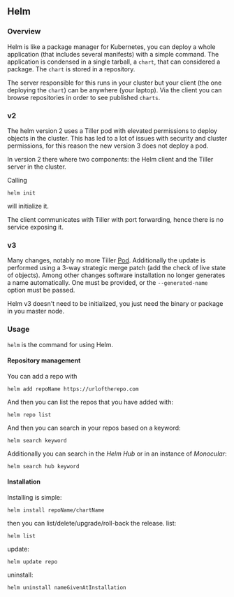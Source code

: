 ## Helm ##

### Overview ###

Helm is like a package manager for Kubernetes, you can deploy a whole application (that includes several manifests) with a simple command.
The application is condensed in a single tarball, a `chart`, that can considered a package.
The `chart` is stored in a repository.

The server responsible for this runs in your cluster but your client (the one deploying the `chart`) can be anywhere (your laptop).
Via the client you can browse repositories in order to see published `charts`.

### v2 ###

The helm version 2 uses a Tiller pod with elevated permissions to deploy objects in the cluster.
This has led to a lot of issues with security and cluster permissions, for this reason the new version 3 does not deploy a pod.

In version 2 there where two components: the Helm client and the Tiller server in the cluster.

Calling
```
helm init
```
will initialize it.

The client communicates with Tiller with port forwarding, hence there is no service exposing it.

### v3 ###

Many changes, notably no more Tiller [Pod](pod.md).
Additionally the update is performed using a 3-way strategic merge patch (add the check of live state of objects).
Among other changes software installation no longer generates a name automatically.
One must be provided, or the `--generated-name` option must be passed.

Helm v3 doesn't need to be initialized, you just need the binary or package in you master node.

### Usage ###

`helm` is the command for using Helm.

#### Repository management ####

You can add a repo with
```
helm add repoName https://urloftherepo.com
```
And then you can list the repos that you have added with:
```
helm repo list
```
And then you can search in your repos based on a keyword:
```
helm search keyword
```

Additionally you can search in the _Helm Hub_ or in an instance of _Monocular_:
```
helm search hub keyword
```

#### Installation ####

Installing is simple:
```
helm install repoName/chartName
```
then you can list/delete/upgrade/roll-back the release.
list:
```
helm list
```
update:
```
helm update repo
```
uninstall:
```
helm uninstall nameGivenAtInstallation
```
